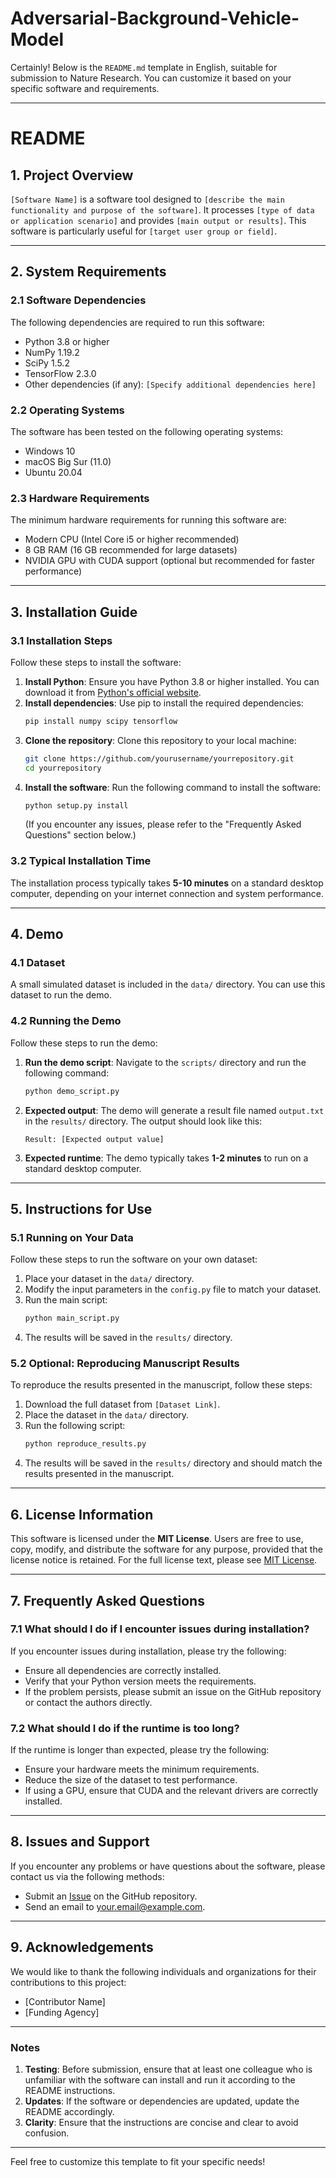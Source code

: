 # Adversarial-Background-Vehicle-Model
Certainly! Below is the `README.md` template in English, suitable for submission to Nature Research. You can customize it based on your specific software and requirements.

---

# README

## 1. Project Overview
`[Software Name]` is a software tool designed to `[describe the main functionality and purpose of the software]`. It processes `[type of data or application scenario]` and provides `[main output or results]`. This software is particularly useful for `[target user group or field]`.

---

## 2. System Requirements

### 2.1 Software Dependencies
The following dependencies are required to run this software:
- Python 3.8 or higher
- NumPy 1.19.2
- SciPy 1.5.2
- TensorFlow 2.3.0
- Other dependencies (if any): `[Specify additional dependencies here]`

### 2.2 Operating Systems
The software has been tested on the following operating systems:
- Windows 10
- macOS Big Sur (11.0)
- Ubuntu 20.04

### 2.3 Hardware Requirements
The minimum hardware requirements for running this software are:
- Modern CPU (Intel Core i5 or higher recommended)
- 8 GB RAM (16 GB recommended for large datasets)
- NVIDIA GPU with CUDA support (optional but recommended for faster performance)

---

## 3. Installation Guide

### 3.1 Installation Steps
Follow these steps to install the software:
1. **Install Python**: Ensure you have Python 3.8 or higher installed. You can download it from [Python's official website](https://www.python.org/downloads/).
2. **Install dependencies**: Use pip to install the required dependencies:
   ```bash
   pip install numpy scipy tensorflow
   ```
3. **Clone the repository**: Clone this repository to your local machine:
   ```bash
   git clone https://github.com/yourusername/yourrepository.git
   cd yourrepository
   ```
4. **Install the software**: Run the following command to install the software:
   ```bash
   python setup.py install
   ```
   (If you encounter any issues, please refer to the "Frequently Asked Questions" section below.)

### 3.2 Typical Installation Time
The installation process typically takes **5-10 minutes** on a standard desktop computer, depending on your internet connection and system performance.

---

## 4. Demo

### 4.1 Dataset
A small simulated dataset is included in the `data/` directory. You can use this dataset to run the demo.

### 4.2 Running the Demo
Follow these steps to run the demo:
1. **Run the demo script**: Navigate to the `scripts/` directory and run the following command:
   ```bash
   python demo_script.py
   ```
2. **Expected output**: The demo will generate a result file named `output.txt` in the `results/` directory. The output should look like this:
   ```
   Result: [Expected output value]
   ```
3. **Expected runtime**: The demo typically takes **1-2 minutes** to run on a standard desktop computer.

---

## 5. Instructions for Use

### 5.1 Running on Your Data
Follow these steps to run the software on your own dataset:
1. Place your dataset in the `data/` directory.
2. Modify the input parameters in the `config.py` file to match your dataset.
3. Run the main script:
   ```bash
   python main_script.py
   ```
4. The results will be saved in the `results/` directory.

### 5.2 Optional: Reproducing Manuscript Results
To reproduce the results presented in the manuscript, follow these steps:
1. Download the full dataset from `[Dataset Link]`.
2. Place the dataset in the `data/` directory.
3. Run the following script:
   ```bash
   python reproduce_results.py
   ```
4. The results will be saved in the `results/` directory and should match the results presented in the manuscript.

---

## 6. License Information
This software is licensed under the **MIT License**. Users are free to use, copy, modify, and distribute the software for any purpose, provided that the license notice is retained. For the full license text, please see [MIT License](https://opensource.org/licenses/MIT).

---

## 7. Frequently Asked Questions

### 7.1 What should I do if I encounter issues during installation?
If you encounter issues during installation, please try the following:
- Ensure all dependencies are correctly installed.
- Verify that your Python version meets the requirements.
- If the problem persists, please submit an issue on the GitHub repository or contact the authors directly.

### 7.2 What should I do if the runtime is too long?
If the runtime is longer than expected, please try the following:
- Ensure your hardware meets the minimum requirements.
- Reduce the size of the dataset to test performance.
- If using a GPU, ensure that CUDA and the relevant drivers are correctly installed.

---

## 8. Issues and Support
If you encounter any problems or have questions about the software, please contact us via the following methods:
- Submit an [Issue](https://github.com/yourusername/yourrepository/issues) on the GitHub repository.
- Send an email to [your.email@example.com](mailto:your.email@example.com).

---

## 9. Acknowledgements
We would like to thank the following individuals and organizations for their contributions to this project:
- [Contributor Name]
- [Funding Agency]

---

### **Notes**
1. **Testing**: Before submission, ensure that at least one colleague who is unfamiliar with the software can install and run it according to the README instructions.
2. **Updates**: If the software or dependencies are updated, update the README accordingly.
3. **Clarity**: Ensure that the instructions are concise and clear to avoid confusion.

---

Feel free to customize this template to fit your specific needs!
